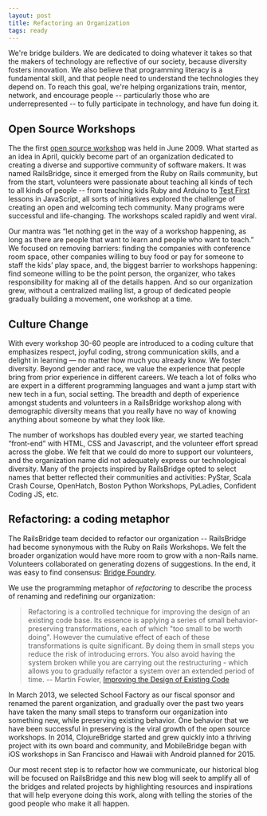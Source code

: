 ```yaml
---
layout: post
title: Refactoring an Organization
tags: ready
---
```

We're bridge builders. We are dedicated to doing whatever it takes so that the makers of technology are reflective of our society, because diversity fosters innovation. We also believe that programming literacy is a fundamental skill, and that people need to understand the technologies they depend on. To reach this goal, we're helping organizations train, mentor, network, and encourage people -- particularly those who are underrepresented -- to fully participate in technology, and have fun doing it.  

<!--more-->

## Open Source Workshops
The the first [open source workshop](http://www.ultrasaurus.com/2009/06/open-source-workshop/) was held in June 2009.  What started as an idea in April, quickly become part of an organization dedicated to creating a diverse and supportive community of software makers.  It was named RailsBridge, since it emerged from the Ruby on Rails community, but from the start, volunteers were passionate about teaching all kinds of tech to all kinds of people -- from teaching kids Ruby and Arduino to [Test First](http://testfirst.org/) lessons in JavaScript, all sorts of initiatives explored the challenge of creating an open and welcoming tech community.  Many programs were successful and life-changing.  The workshops scaled rapidly and went viral.

Our mantra was “let nothing get in the way of a workshop happening, as long as there are people that want to learn and people who want to teach.”  We focused on removing barriers: finding the companies with conference room space, other companies willing to buy food or pay for someone to staff the kids’ play space, and, the biggest barrier to workshops happening: find someone willing to be the point person, the organizer, who takes responsibility for making all of the details happen.  And so our organization grew, without a centralized mailing list, a group of dedicated people gradually building a movement, one workshop at a time.

## Culture Change
With every workshop 30-60 people are introduced to a coding culture that emphasizes respect, joyful coding, strong communication skills, and a delight in learning — no matter how much you already know.  We foster diversity. Beyond gender and race, we value the experience that people bring from prior experience in different careers.  We teach a lot of folks who are expert in a different programming languages and want a jump start with new tech in a fun, social setting.  The breadth and depth of experience amongst students and volunteers in a RailsBridge workshop along with demographic diversity means that you really have no way of knowing anything about someone by what they look like.  

The number of workshops has doubled every year, we started teaching “front-end” with HTML, CSS and Javascript, and the volunteer effort spread across the globe.  We felt that we could do more to support our volunteers, and the organization name did not adequately express our technological diversity. Many of the projects inspired by RailsBridge opted to select names that better reflected their communities and activities: PyStar, Scala Crash Course, OpenHatch, Boston Python Workshops, PyLadies, Confident Coding JS, etc.

## Refactoring: a coding metaphor
The RailsBridge team decided to refactor our organization -- RailsBridge had become synonymous with the Ruby on Rails Workshops.  We felt the broader organization would have more room to grow with a non-Rails name. Volunteers collaborated on generating dozens of suggestions. In the end, it was easy to find consensus:  [Bridge Foundry](http://blog.railsbridge.org/2013/09/01/bridge-foundry-whats-in-a-name/).  

We use the programming metaphor of _refactoring_ to describe the process of renaming and redefining our organization:

>Refactoring is a controlled technique for improving the design of an existing code base. Its essence is applying a series of small behavior-preserving transformations, each of which "too small to be worth doing". However the cumulative effect of each of these transformations is quite significant. By doing them in small steps you reduce the risk of introducing errors. You also avoid having the system broken while you are carrying out the restructuring - which allows you to gradually refactor a system over an extended period of time.
>-- Martin Fowler, [Improving the Design of Existing Code](http://martinfowler.com/books/refactoring.html)

In March 2013, we selected School Factory as our fiscal sponsor and renamed the parent organization, and gradually over the past two years have taken the many small steps to transform our organization into something new, while preserving existing behavior.  One behavior that we have been successful in preserving is the viral growth of the open source workshops.  In 2014, ClojureBridge started and grew quickly into a thriving project with its own board and community, and MobileBridge began with iOS workshops in San Francisco and Hawaii with Android planned for 2015.

Our most recent step is to refactor how we communicate, our historical blog will be focused on RailsBridge and this new blog will seek to amplify all of the bridges and related projects by highlighting resources and inspirations that will help everyone doing this work, along with telling the stories of the good people who make it all happen.
